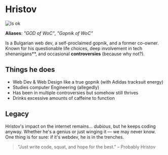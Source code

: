 # Hristov

![Is ok](https://badgen.net/static/status/ok/green?icon=discord)

**Aliases**: *"GOD of WoC"*, *"Gopnik of WoC"*  

Is a Bulgarian web dev, a self-proclaimed gopnik, and a former co-owner. Known for his questionable life choices, deep involvement in tech shenanigans**, and occasional **controversies** (because why not?).  

## Things he does

- Web Dev & Web Design like a true gopnik (with Adidas tracksuit energy)  
- Studies computer Engineering (allegedly)  
- Has been in multiple controversies but somehow still thrives  
- Drinks excessive amounts of caffeine to function  

## Legacy  
Hristov's impact on the internet remains… *dubious*, but he keeps coding anyway. Whether he's a genius or just winging it — we may never know. One thing is for sure: if it's webdev, he is in the trenches.

> "Just write code, squat, and hope for the best." – Probably Hristov 
